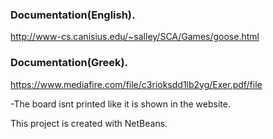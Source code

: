 ### Documentation(English).
http://www-cs.canisius.edu/~salley/SCA/Games/goose.html

### Documentation(Greek).
https://www.mediafire.com/file/c3rioksdd1lb2yg/Exer.pdf/file

-The board isnt printed like it is shown in the website.

This project is created with NetBeans.
